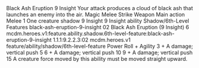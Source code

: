 <ability>
  <name>Black Ash Eruption</name>
  <cost>9 Insight</cost>
  <flavor>Your attack produces a cloud of black ash that launches an enemy into the air.</flavor>
  <keywords>
    <keyword>Magic</keyword>
    <keyword>Melee</keyword>
    <keyword>Strike</keyword>
    <keyword>Weapon</keyword>
  </keywords>
  <type>Main action</type>
  <distance>Melee 1</distance>
  <target>One creature</target>
  <metadata>
    <class>shadow</class>
    <cost>9 Insight</cost>
    <cost_amount>9</cost_amount>
    <cost_resource>Insight</cost_resource>
    <feature_type>ability</feature_type>
    <file_dpath>Shadow/6th-Level Features</file_dpath>
    <item_id>black-ash-eruption-9-insight</item_id>
    <item_index>02</item_index>
    <item_name>Black Ash Eruption (9 Insight)</item_name>
    <level>6</level>
    <scc>mcdm.heroes.v1:feature.ability.shadow.6th-level-feature:black-ash-eruption-9-insight</scc>
    <scdc>1.1.1:9.2.2.3:02</scdc>
    <source>mcdm.heroes.v1</source>
    <type>feature/ability/shadow/6th-level-feature</type>
  </metadata>
  <effects>
    <effect type="roll">
      <roll>Power Roll + Agility</roll>
      <t1>3 + A damage; vertical push 5</t1>
      <t2>6 + A damage; vertical push 10</t2>
      <t3>9 + A damage; vertical push 15</t3>
    </effect>
    <effect type="mundane">A creature force moved by this ability must be moved straight upward.</effect>
  </effects>
</ability>
